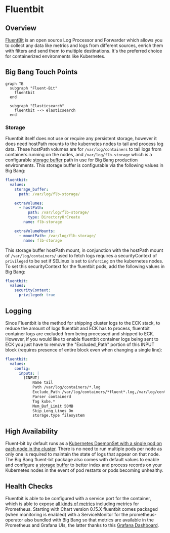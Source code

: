 # Fluentbit

## Overview

[FluentBit](https://fluentbit.io/) is an open source Log Processor and Forwarder which allows you to collect any data like metrics and logs from different sources, enrich them with filters and send them to multiple destinations. It's the preferred choice for containerized environments like Kubernetes.

## Big Bang Touch Points

```mermaid
graph TB 
  subgraph "Fluent-Bit"
    fluentbit 
  end 

  subgraph "Elasticsearch"
    fluentbit --> elasticsearch 
  end
```

### Storage

Fluentbit itself does not use or require any persistent storage, however it does need hostPath mounts to the kubernetes nodes to tail and process log data. These hostPath volumes are for `/var/log/containers` to tail logs from containers running on the nodes, and `/var/log/flb-storage` which is a configurable [storage buffer](https://docs.fluentbit.io/manual/administration/buffering-and-storage) path in use for Big Bang production environments.
This storage buffer is configurable via the following values in Big Bang:

```yaml
fluentbit:
  values:
    storage_buffer:
      path: /var/log/flb-storage/

    extraVolumes:
      - hostPath:
          path: /var/log/flb-storage/
          type: DirectoryOrCreate
        name: flb-storage

    extraVolumeMounts:
      - mountPath: /var/log/flb-storage/
        name: flb-storage
```

This storage buffer hostPath mount, in conjunction with the hostPath mount of `/var/log/containers/` used to fetch logs requires a securityContext of `privileged` to be set if SELinux is set to `Enforcing` on the kubernetes nodes. To set this securityContext for the fluentbit pods, add the following values in Big Bang:

```yaml
fluentbit:
  values:
    securityContext:
      privileged: true
```

## Logging

Since Fluentbit is the method for shipping cluster logs to the ECK stack, to reduce the amount of logs fluentbit and ECK has to process, fluentbit container logs are excluded from being processed and shipped to ECK. However, if you would like to enable fluentbit container logs being sent to ECK  you just have to remove the "Excluded_Path" portion of this INPUT block (requires presence of entire block even when changing a single line):

```yaml
fluentbit:
  values:
    config:
      inputs: |
        [INPUT]
            Name tail
            Path /var/log/containers/*.log
            Exclude_Path /var/log/containers/*fluent*.log,/var/log/containers/*gatekeeper-audit*.log
            Parser containerd
            Tag kube.*
            Mem_Buf_Limit 50MB
            Skip_Long_Lines On
            storage.type filesystem
```

## High Availability

Fluent-bit by default runs as a [Kubernetes DaemonSet with a single pod on each node in the cluster](https://docs.fluentbit.io/manual/installation/downloads/kubernetes#concepts). There is no need to run multiple pods per node as only one is required to maintain the state of logs that appear on that node. The Big Bang fluent-bit package also comes with default values to enable and configure [a storage buffer](https://docs.fluentbit.io/manual/installation/kubernetes#concepts) to better index and process records on your Kubernetes nodes in the event of pod restarts or pods becoming unhealthy.

## Health Checks

Fluentbit is able to be configured with a service port for the container, which is able to expose [all kinds of metrics](https://docs.fluentbit.io/manual/administration/monitoring) including metrics for Prometheus.
Starting with Chart version 0.15.X fluentbit comes packaged (when monitoring is enabled) with a ServiceMonitor for the prometheus-operator also bundled with Big Bang so that metrics are available in the Prometheus and Grafana UIs, the latter thanks to this [Grafana Dashboard](https://docs.fluentbit.io/manual/administration/monitoring#grafana-dashboard).
